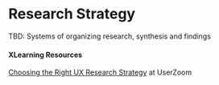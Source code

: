 # Research Strategy

TBD: Systems of organizing research, synthesis and findings

#### XLearning Resources

[Choosing the Right UX Research Strategy](https://www.userzoom.com/user-experience-research/choosing-the-right-ux-research-strategy/) at UserZoom



